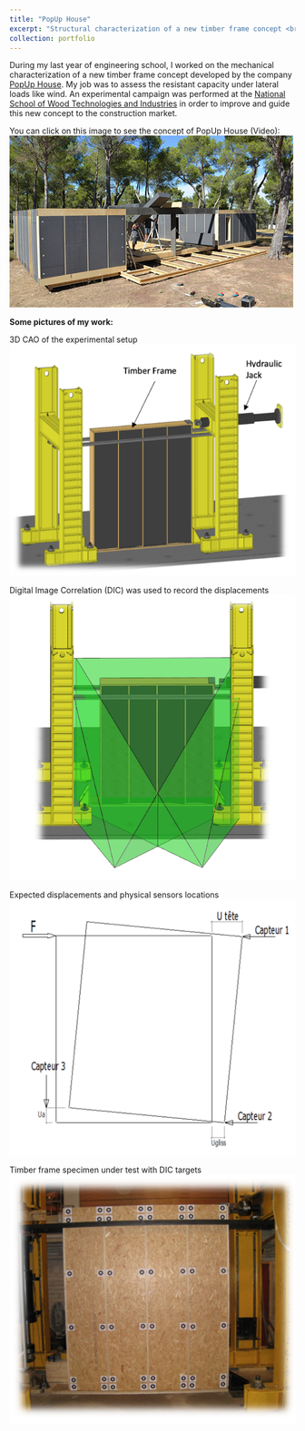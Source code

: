 ```yaml
---
title: "PopUp House"
excerpt: "Structural characterization of a new timber frame concept <br/><img src='/images/popup01.jpg'>"
collection: portfolio
---
```

During my last year of engineering school, I worked on the mechanical characterization of a new timber frame concept developed by the company [PopUp House](https://www.popup-house.com). My job was to assess the resistant capacity under lateral loads like wind. An experimental campaign was performed at the [National School of Wood Technologies and Industries](http://www.enstib.univ-lorraine.fr/en/) in order to improve and guide this new concept to the construction market.

You can click on this image to see the concept of PopUp House (Video):
[![ImageVideo](/images/popup01.jpg)](https://vimeo.com/81180775)

**Some pictures of my work:**

3D CAO of the experimental setup
![TestSetUp](/images/popup02.png)

Digital Image Correlation (DIC) was used to record the displacements
![DIC](/images/popup03.png)

Expected displacements and physical sensors locations
![Sensors](/images/popup04.png)

Timber frame specimen under test with DIC targets
![Specimen](/images/popup06.png)
